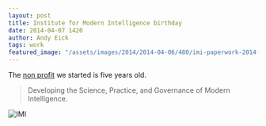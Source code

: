 ```yaml
---
layout: post
title: Institute for Modern Intelligence birthday
date: 2014-04-07 1420
author: Andy Eick
tags: work
featured_image: "/assets/images/2014/2014-04-06/480/imi-paperwork-2014-04-06-14-30-09.jpg"
---
```

The [non profit](http://imintel.org) we started is five years old.

> Developing the Science, Practice, and Governance of Modern Intelligence.

![IMI](/assets/images/2014/2014-04-06/imi-paperwork-2014-04-06-14-30-09.jpg)


